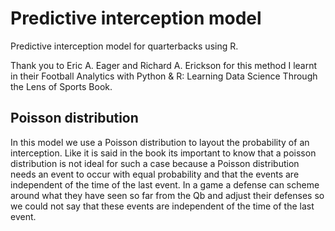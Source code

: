 # Predictive interception model
Predictive interception model for quarterbacks using R. 

Thank you to Eric A. Eager and Richard A. Erickson for this method I learnt in their Football Analytics with Python & R: Learning Data Science Through the Lens of Sports Book. 

## Poisson distribution

In this model we use a Poisson distribution to layout the probability of an interception. Like it is said in the book its important to know that a poisson distribution is not ideal for such a case because a Poisson distribution needs an event to occur with equal probability and that the events are independent of the time of the last event. In a game a defense can scheme around what they have seen so far from the 
Qb and adjust their defenses so we could not say that these events are independent of the time of the last event. 




